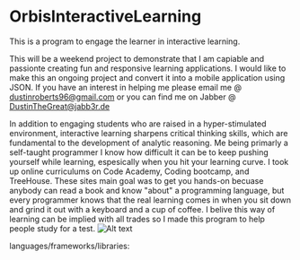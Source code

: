# OrbisInteractiveLearning
This is a program to engage the learner in interactive learning.  

This will be a weekend project to demonstrate that I am capiable and passionte creating fun and responsive learning applications. I would like to make this an ongoing project and convert it into a mobile application using JSON. If you have an interest in helping me please email me @ dustinroberts96@gmail.com or you can find me on Jabber @ DustinTheGreat@jabb3r.de


In addition to engaging students who are raised in a hyper-stimulated environment, interactive learning sharpens critical thinking skills, which are fundamental to the development of analytic reasoning. Me being primarly a self-taught programmer I know how difficult it can be to keep pushing yourself while learning, espesically when you hit your learning curve. I took up online curriculums on Code Academy, Coding bootcamp, and TreeHouse. These sites main goal was to get you hands-on becuase anybody can read a book and know "about" a programming language, but every programmer knows that the real learning comes in when you sit down and grind it out with a keyboard and a cup of coffee. I belive this way of learning can be implied with all trades so I made this program to help people study for a test.
![Alt text](https://t4.ftcdn.net/jpg/01/18/11/43/500_F_118114325_dh9XSKAEkLpFWZNtrp1Z2HLWkSapKZXo.jpg "Optional title")


languages/frameworks/libraries:
